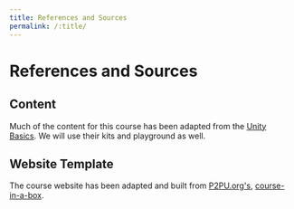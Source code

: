 ```yaml
---
title: References and Sources
permalink: /:title/
---
```


# References and Sources

## Content

Much of the content for this course has been adapted from the [Unity Basics](https://docs.unity3d.com/560/Documentation/Manual/UnityBasics.html). We will use their kits and playground as well.


## Website Template
The course website has been adapted and built from [P2PU.org's](http://howto.p2pu.org), [course-in-a-box](https://github.com/p2pu/course-in-a-box/).

